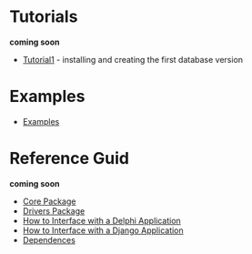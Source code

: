 # Tutorials #

**coming soon**

  * [Tutorial1](Tutorial1.md) - installing and creating the first database version

# Examples #

  * [Examples](Examples.md)

# Reference Guid #

**coming soon**

  * [Core Package](CorePackage.md)
  * [Drivers Package](DriversPackage.md)
  * [How to Interface with a Delphi Application](HowToInterfaceWithADelphiApplication.md)
  * [How to Interface with a Django Application](HowToInterfaceWithADjangoApplication.md)
  * [Dependences](Dependences.md)